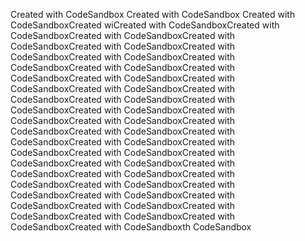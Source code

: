 Created with CodeSandbox
Created with CodeSandbox
Created with CodeSandboxCreated wiCreated with CodeSandboxCreated with CodeSandboxCreated with CodeSandboxCreated with CodeSandboxCreated with CodeSandboxCreated with CodeSandboxCreated with CodeSandboxCreated with CodeSandboxCreated with CodeSandboxCreated with CodeSandboxCreated with CodeSandboxCreated with CodeSandboxCreated with CodeSandboxCreated with CodeSandboxCreated with CodeSandboxCreated with CodeSandboxCreated with CodeSandboxCreated with CodeSandboxCreated with CodeSandboxCreated with CodeSandboxCreated with CodeSandboxCreated with CodeSandboxCreated with CodeSandboxCreated with CodeSandboxCreated with CodeSandboxCreated with CodeSandboxCreated with CodeSandboxCreated with CodeSandboxCreated with CodeSandboxCreated with CodeSandboxCreated with CodeSandboxCreated with CodeSandboxCreated with CodeSandboxCreated with CodeSandboxCreated with CodeSandboxCreated with CodeSandboxCreated with CodeSandboxCreated with CodeSandboxCreated with CodeSandboxth CodeSandbox
